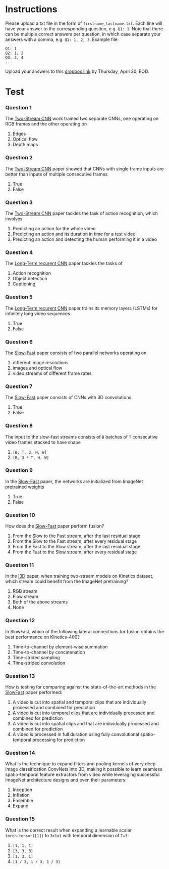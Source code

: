 # Instructions
Please upload a txt file in the form of `firstname_lastname.txt`. Each line will have your answer to the corresponding question, e.g. `Q1: 1`. Note that there can be multiple correct answers per question, in which case separate your answers with a comma, e.g. `Q1: 1, 2, 3`. Example file:
```
Q1: 1
Q2: 1, 2
Q3: 3, 4
...
```
Upload your answers to this [dropbox link][dropbox] by Thursday, April 30, EOD. 

# Test
### Question 1
The [Two-Stream CNN][twostream] work trained two separate CNNs, one operating on RGB frames and the other operating on
  1. Edges
  2. Optical flow
  3. Depth maps

### Question 2
The [Two-Stream CNN][twostream] paper showed that CNNs with single frame inputs are better than inputs of multiple consecutive frames 
  1. True
  2. False

### Question 3
The [Two-Stream CNN][twostream] paper tackles the task of action recognition, which involves
  1. Predicting an action for the whole video
  2. Predicting an action and its duration in time for a test video
  3. Predicting an action and detecting the human performing it in a video

### Question 4
The [Long-Term recurent CNN][lstm] paper tackles the tasks of
  1. Action recognition
  2. Object detection
  3. Captioning

### Question 5
The [Long-Term recurent CNN][lstm] paper trains its memory layers (LSTMs) for infinitely long video sequences
  1. True
  2. False

### Question 6
The [Slow-Fast][slowfast] paper consists of two parallel networks operating on 
  1. different image resolutions
  2. images and optical flow 
  3. video streams of different frame rates

### Question 7
The [Slow-Fast][slowfast] paper consists of CNNs with 3D convolutions
  1. True
  2. False

### Question 8
The input to the slow-fast streams consists of `B` batches of `T` consecutive video frames stacked to have shape
  1. `[B, T, 3, H, W]`
  2. `[B, 3 * T, H, W]`

### Question 9
In the [Slow-Fast][slowfast] paper, the networks are initialized from ImageNet pretrained weights
  1. True
  2. False

### Question 10
How does the [Slow-Fast][slowfast] paper perform fusion?
  1. From the Slow to the Fast stream, after the last residual stage
  2. From the Slow to the Fast stream, after every residual stage
  3. From the Fast to the Slow stream, after the last residual stage
  4. From the Fast to the Slow stream, after every residual stage

### Question 11
In the [I3D][i3d] paper, when training two-stream models on Kinetics dataset, which stream could benefit from the ImageNet pretraining?
  1. RGB stream
  2. Flow stream
  3. Both of the above streams
  4. None

### Question 12
In SlowFast, which of the following lateral connections for fusion obtains the best performance on Kinetics-400?
  1. Time-to-channel by element-wise summation
  2. Time-to-channel by concatenation
  3. Time-strided sampling
  4. Time-strided convolution

### Question 13
How is testing for comparing against the state-of-the-art methods in the [SlowFast][slowfast] paper performed:
  1. A video is cut into spatial and temporal clips that are individually processed and combined for prediction
  2. A video is cut into temporal clips that are individually processed and combined  for prediction
  3. A video is cut into spatial clips and that are individually processed and combined for prediction
  4. A video is processed in full duration using fully convolutional spatio-temporal processing for prediction

### Question 14
What is the technique to expand filters and pooling kernels of very deep image classification ConvNets into 3D, making it possible to learn seamless spatio-temporal feature extractors from video while leveraging successful ImageNet architecture designs and even their parameters:
  1. Inception
  2. Inflation
  3. Ensemble 
  4. Expand

### Question 15
What is the correct result when expanding a learnable scalar `torch.tensor([1])` to `3x1x1` with temporal dimension of `T=3`:
  1. `[1, 1, 1]`
  2. `[3, 3, 3]`
  3. `[1, 3, 1]`
  4. `[1 / 3, 1 / 3, 1 / 3]`

[dropbox]: https://www.dropbox.com/request/blyoN5hoNIDyK8HB5Ylp
[twostream]: https://arxiv.org/abs/1406.2199
[lstm]: https://arxiv.org/abs/1411.4389
[i3d]: https://arxiv.org/abs/1705.07750
[slowfast]: https://arxiv.org/abs/1812.03982



